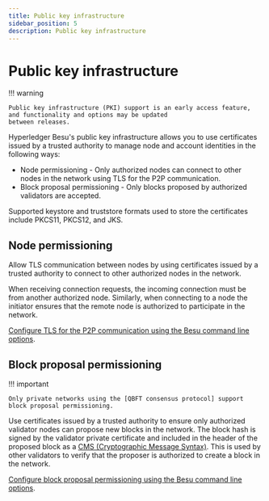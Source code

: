 ```yaml
---
title: Public key infrastructure
sidebar_position: 5
description: Public key infrastructure
---
```


# Public key infrastructure

!!! warning

    Public key infrastructure (PKI) support is an early access feature, and functionality and options may be updated
    between releases.

Hyperledger Besu's public key infrastructure allows you to use certificates issued by a trusted authority to manage node and account identities in the following ways:

- Node permissioning - Only authorized nodes can connect to other nodes in the network using TLS for the P2P communication.
- Block proposal permissioning - Only blocks proposed by authorized validators are accepted.

Supported keystore and truststore formats used to store the certificates include PKCS11, PKCS12, and JKS.

## Node permissioning

Allow TLS communication between nodes by using certificates issued by a trusted authority to connect to other authorized nodes in the network.

When receiving connection requests, the incoming connection must be from another authorized node. Similarly, when connecting to a node the initiator ensures that the remote node is authorized to participate in the network.

[Configure TLS for the P2P communication using the Besu command line options](../how-to/configure/tls/p2p.md).

## Block proposal permissioning

!!! important

    Only private networks using the [QBFT consensus protocol] support block proposal permissioning.

Use certificates issued by a trusted authority to ensure only authorized validator nodes can propose new blocks in the network. The block hash is signed by the validator private certificate and included in the header of the proposed block as a [CMS (Cryptographic Message Syntax)]. This is used by other validators to verify that the proposer is authorized to create a block in the network.

[Configure block proposal permissioning using the Besu command line options](../how-to/configure/block-proposal-permissioning.md).

[QBFT consensus protocol]: ../how-to/configure/consensus/qbft.md
[CMS (Cryptographic Message Syntax)]: https://en.wikipedia.org/wiki/Cryptographic_Message_Syntax
